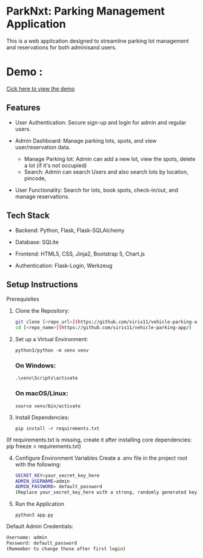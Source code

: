# ParkNxt: Parking Management Application
This is a web application designed to streamline parking lot management and reservations for both adminisand users.

# Demo : 
[Cick here to view the demo](https://drive.google.com/file/d/1h5pkJpwSGMF71U0dpJjQC3Ow2KmkrC-Y/view?usp=sharing)  
## Features
- User Authentication: Secure sign-up and login for admin and regular users.

- Admin Dashboard: Manage parking lots, spots, and view user/reservation data.
   - Manage Parking lot: Admin can add a new lot, view the spots, delete a lot (if it's not occupied)
   - Search: Admin can search Users and also search lots by location, pincode,

- User Functionality: Search for lots, book spots, check-in/out, and manage reservations.

## Tech Stack

- Backend: Python, Flask, Flask-SQLAlchemy

- Database: SQLite

- Frontend: HTML5, CSS, Jinja2, Bootstrap 5, Chart.js

- Authentication: Flask-Login, Werkzeug

## Setup Instructions


Prerequisites
1. Clone the Repository:
   ```bash
   git clone [<repo_url>](https://github.com/siris11/vehicle-parking-app/)
   cd [<repo_name>](https://github.com/siris11/vehicle-parking-app/)
   ```


2. Set up a Virtual Environment:
   
   `python3/python -m venv venv`
   
   ### On Windows:
   `.\venv\Scripts\activate`
   ### On macOS/Linux:
   `source venv/bin/activate`
   
3. Install Dependencies:
   
    `pip install -r requirements.txt`

(If requirements.txt is missing, create it after installing core dependencies: pip freeze > requirements.txt)

4. Configure Environment Variables
   Create a .env file in the project root with the following:
   
   ``` bash
   SECRET_KEY=your_secret_key_here
   ADMIN_USERNAME=admin
   ADMIN_PASSWORD= default_password
   (Replace your_secret_key_here with a strong, randomly generated key, same with the ADMIN_PASSWORD)

6. Run the Application
   
     `python3 app.py`

Default Admin Credentials:
``` bash
Username: admin
Password: default_password
(Remember to change these after first login)
